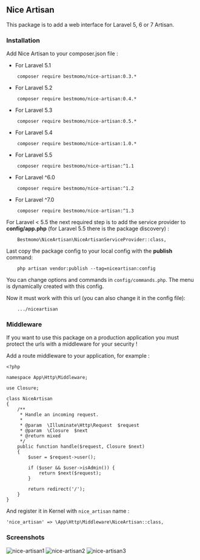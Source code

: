 ## Nice Artisan ##

This package is to add a web interface for Laravel 5, 6 or 7 Artisan.


### Installation ###

Add Nice Artisan to your composer.json file :

- For Laravel 5.1
```
    composer require bestmomo/nice-artisan:0.3.*
```
- For Laravel 5.2
```
    composer require bestmomo/nice-artisan:0.4.*
```
- For Laravel 5.3
```
    composer require bestmomo/nice-artisan:0.5.*
```
- For Laravel 5.4
```
    composer require bestmomo/nice-artisan:1.0.*
```
- For Laravel 5.5
```
    composer require bestmomo/nice-artisan:^1.1
```
- For Laravel ^6.0
```
    composer require bestmomo/nice-artisan:^1.2
```
- For Laravel ^7.0
```
    composer require bestmomo/nice-artisan:^1.3
```

For Laravel < 5.5 the next required step is to add the service provider to **config/app.php** (for Laravel 5.5 there is the package discovery) :
```
    Bestmomo\NiceArtisan\NiceArtisanServiceProvider::class,
```

Last copy the package config to your local config with the **publish** command:
```
    php artisan vendor:publish --tag=niceartisan:config
```

You can change options and commands in `config/commands.php`. The menu is dynamically created with this config.

Now it must work with this url (you can also change it in the config file):
```
    .../niceartisan
```

### Middleware ###

If you want to use this package on a production application you must protect the urls with a middleware for your security !

Add a route middleware to your application, for example :
```
<?php

namespace App\Http\Middleware;

use Closure;

class NiceArtisan
{
    /**
     * Handle an incoming request.
     *
     * @param  \Illuminate\Http\Request  $request
     * @param  \Closure  $next
     * @return mixed
     */
    public function handle($request, Closure $next)
    {
        $user = $request->user();

        if ($user && $user->isAdmin()) {
            return $next($request);
        }

        return redirect('/');
    }
}
```

And register it in Kernel with `nice_artisan` name :

```
'nice_artisan' => \App\Http\Middleware\NiceArtisan::class,
``` 

### Screenshots ###

![nice-artisan1](https://cloud.githubusercontent.com/assets/2959682/11610549/a9a3055c-9ba6-11e5-936b-f1d3830baf62.jpg)
![nice-artisan2](https://cloud.githubusercontent.com/assets/2959682/11610548/a9a308e0-9ba6-11e5-9cee-94d7cc373024.jpg)
![nice-artisan3](https://cloud.githubusercontent.com/assets/2959682/11610547/a9a00942-9ba6-11e5-88b6-9c30f25f220f.jpg)

